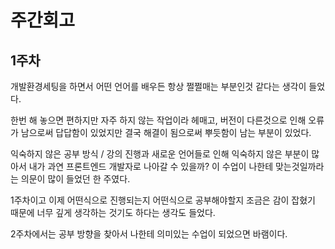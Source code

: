 # 주간회고

## 1주차

개발환경세팅을 하면서 어떤 언어를 배우든 항상 쩔쩔매는 부분인것 같다는 생각이 들었다.

한번 해 놓으면 편하지만 자주 하지 않는 작업이라 헤매고, 버전이 다른것으로 인해 오류가 남으로써 답답함이 있었지만 결국 해결이 됨으로써 뿌듯함이 남는 부분이 있었다.

익숙하지 않은 공부 방식 / 강의 진행과 새로운 언어들로 인해 익숙하지 않은 부분이 많아서 내가 과연 프론트엔드 개발자로 나아갈 수 있을까? 이 수업이 나한테 맞는것일까라는 의문이 많이 들었던 한 주였다.

1주차이고 이제 어떤식으로 진행되는지 어떤식으로 공부해야할지 조금은 감이 잡혔기 때문에 너무 깊게 생각하는 것기도 하다는 생각도 들었다.

2주차에서는 공부 방향을 찾아서 나한테 의미있는 수업이 되었으면 바램이다.
